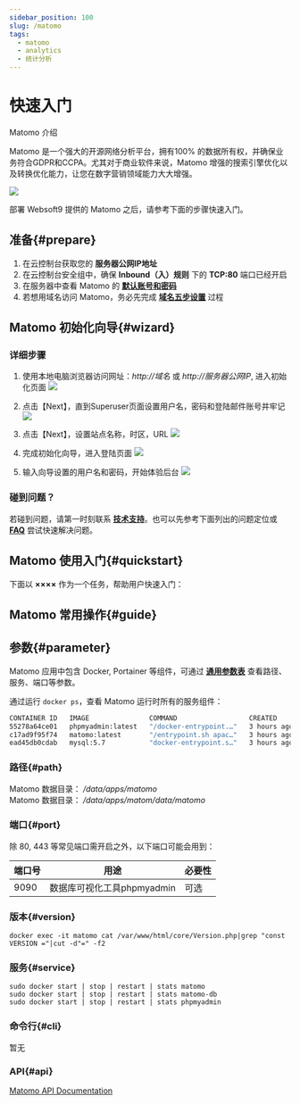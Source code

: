 ```yaml
---
sidebar_position: 100
slug: /matomo
tags:
  - matomo
  - analytics
  - 统计分析
---
```


# 快速入门

Matomo 介绍

Matomo 是一个强大的开源网络分析平台，拥有100% 的数据所有权，并确保业务符合GDPR和CCPA。尤其对于商业软件来说，Matomo 增强的搜索引擎优化以及转换优化能力，让您在数字营销领域能力大大增强。

![](https://libs.websoft9.com/Websoft9/DocsPicture/zh/matomo/matomo-show-websoft9.png)

部署 Websoft9 提供的 Matomo 之后，请参考下面的步骤快速入门。

## 准备{#prepare}

1. 在云控制台获取您的 **服务器公网IP地址** 
2. 在云控制台安全组中，确保 **Inbound（入）规则** 下的 **TCP:80** 端口已经开启
3. 在服务器中查看 Matomo 的 **[默认账号和密码](./user/credentials)**  
4. 若想用域名访问 Matomo，务必先完成 **[域名五步设置](./administrator/domain_step)** 过程

## Matomo 初始化向导{#wizard}

### 详细步骤

1. 使用本地电脑浏览器访问网址：*http://域名* 或 *http://服务器公网IP*, 进入初始化页面
  ![](https://libs.websoft9.com/Websoft9/DocsPicture/zh/matomo/matomo-init1-websoft9.png)

2. 点击【Next】，直到Superuser页面设置用户名，密码和登陆邮件账号并牢记
  ![](https://libs.websoft9.com/Websoft9/DocsPicture/zh/matomo/matomo-init2-websoft9.png)
  
3. 点击【Next】，设置站点名称，时区，URL
  ![](https://libs.websoft9.com/Websoft9/DocsPicture/zh/matomo/matomo-init3-websoft9.png)
  
4. 完成初始化向导，进入登陆页面
  ![](https://libs.websoft9.com/Websoft9/DocsPicture/zh/matomo/matomo-login-websoft9.png)
  
5. 输入向导设置的用户名和密码，开始体验后台
  ![](https://libs.websoft9.com/Websoft9/DocsPicture/zh/matomo/matomo-main-websoft9.png)
  
### 碰到问题？

若碰到问题，请第一时刻联系 **[技术支持](./helpdesk)**。也可以先参考下面列出的问题定位或  **[FAQ](./faq#setup)** 尝试快速解决问题。

## Matomo 使用入门{#quickstart}

下面以 **××××** 作为一个任务，帮助用户快速入门：

## Matomo 常用操作{#guide}



## 参数{#parameter}

Matomo 应用中包含 Docker, Portainer 等组件，可通过 **[通用参数表](./administrator/parameter)** 查看路径、服务、端口等参数。 

通过运行 `docker ps`，查看 Matomo 运行时所有的服务组件：   

```bash
CONTAINER ID   IMAGE               COMMAND                  CREATED       STATUS       PORTS                                   NAMES
55278a64ce01   phpmyadmin:latest   "/docker-entrypoint.…"   3 hours ago   Up 3 hours   0.0.0.0:9090->80/tcp, :::9090->80/tcp   phpmyadmin
c17ad9f95f74   matomo:latest       "/entrypoint.sh apac…"   3 hours ago   Up 3 hours   0.0.0.0:9001->80/tcp, :::9001->80/tcp   matomo
ead45db0cdab   mysql:5.7           "docker-entrypoint.s…"   3 hours ago   Up 3 hours   3306/tcp, 33060/tcp                     matomo-db
```

### 路径{#path}

Matomo 数据目录： */data/apps/matomo*  
Matomo 数据目录： */data/apps/matom/data/matomo* 

### 端口{#port}

除 80, 443 等常见端口需开启之外，以下端口可能会用到：  

| 端口号 | 用途                                          | 必要性 |
| ------ | --------------------------------------------- | ------ |
| 9090   | 数据库可视化工具phpmyadmin | 可选   |

### 版本{#version}

```
docker exec -it matomo cat /var/www/html/core/Version.php|grep "const VERSION ="|cut -d"=" -f2
```

### 服务{#service}

```shell
sudo docker start | stop | restart | stats matomo
sudo docker start | stop | restart | stats matomo-db
sudo docker start | stop | restart | stats phpmyadmin
```

### 命令行{#cli}

暂无

### API{#api}

[Matomo API Documentation](https://matomo.org/guide/apis/)
